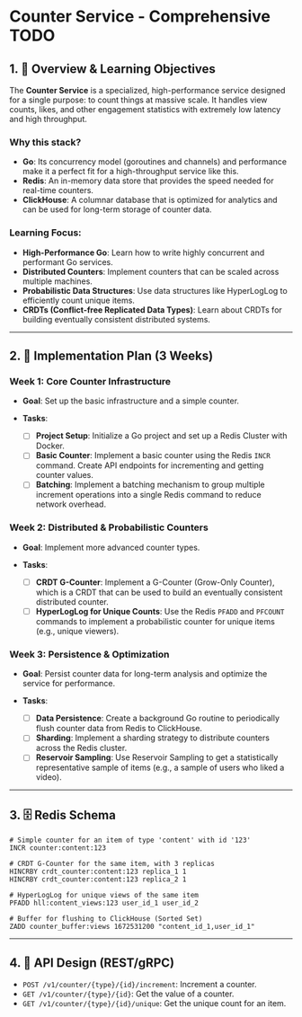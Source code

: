 # Counter Service - Comprehensive TODO

## 1. 🎯 Overview & Learning Objectives

The **Counter Service** is a specialized, high-performance service designed for a single purpose: to count things at massive scale. It handles view counts, likes, and other engagement statistics with extremely low latency and high throughput.

### **Why this stack?**

*   **Go**: Its concurrency model (goroutines and channels) and performance make it a perfect fit for a high-throughput service like this.
*   **Redis**: An in-memory data store that provides the speed needed for real-time counters.
*   **ClickHouse**: A columnar database that is optimized for analytics and can be used for long-term storage of counter data.

### **Learning Focus**:

*   **High-Performance Go**: Learn how to write highly concurrent and performant Go services.
*   **Distributed Counters**: Implement counters that can be scaled across multiple machines.
*   **Probabilistic Data Structures**: Use data structures like HyperLogLog to efficiently count unique items.
*   **CRDTs (Conflict-free Replicated Data Types)**: Learn about CRDTs for building eventually consistent distributed systems.

---

## 2. 🚀 Implementation Plan (3 Weeks)

### **Week 1: Core Counter Infrastructure**

*   **Goal**: Set up the basic infrastructure and a simple counter.

*   **Tasks**:
    *   [ ] **Project Setup**: Initialize a Go project and set up a Redis Cluster with Docker.
    *   [ ] **Basic Counter**: Implement a basic counter using the Redis `INCR` command. Create API endpoints for incrementing and getting counter values.
    *   [ ] **Batching**: Implement a batching mechanism to group multiple increment operations into a single Redis command to reduce network overhead.

### **Week 2: Distributed & Probabilistic Counters**

*   **Goal**: Implement more advanced counter types.

*   **Tasks**:
    *   [ ] **CRDT G-Counter**: Implement a G-Counter (Grow-Only Counter), which is a CRDT that can be used to build an eventually consistent distributed counter.
    *   [ ] **HyperLogLog for Unique Counts**: Use the Redis `PFADD` and `PFCOUNT` commands to implement a probabilistic counter for unique items (e.g., unique viewers).

### **Week 3: Persistence & Optimization**

*   **Goal**: Persist counter data for long-term analysis and optimize the service for performance.

*   **Tasks**:
    *   [ ] **Data Persistence**: Create a background Go routine to periodically flush counter data from Redis to ClickHouse.
    *   [ ] **Sharding**: Implement a sharding strategy to distribute counters across the Redis cluster.
    *   [ ] **Reservoir Sampling**: Use Reservoir Sampling to get a statistically representative sample of items (e.g., a sample of users who liked a video).

---

## 3. 🗄️ Redis Schema

```redis
# Simple counter for an item of type 'content' with id '123'
INCR counter:content:123

# CRDT G-Counter for the same item, with 3 replicas
HINCRBY crdt_counter:content:123 replica_1 1
HINCRBY crdt_counter:content:123 replica_2 1

# HyperLogLog for unique views of the same item
PFADD hll:content_views:123 user_id_1 user_id_2

# Buffer for flushing to ClickHouse (Sorted Set)
ZADD counter_buffer:views 1672531200 "content_id_1,user_id_1"
```

---

## 4. 🔌 API Design (REST/gRPC)

-   `POST /v1/counter/{type}/{id}/increment`: Increment a counter.
-   `GET /v1/counter/{type}/{id}`: Get the value of a counter.
-   `GET /v1/counter/{type}/{id}/unique`: Get the unique count for an item.
